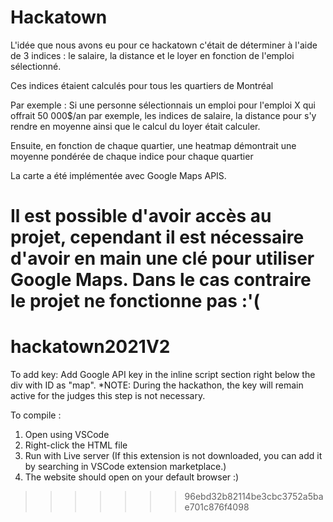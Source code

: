 # Hackatown

L'idée que nous avons eu pour ce hackatown c'était de déterminer à l'aide de 3 indices : le salaire, la distance et le loyer en fonction
de l'emploi sélectionné. 

Ces indices étaient calculés pour tous les quartiers de Montréal

Par exemple : Si une personne sélectionnais un emploi pour l'emploi X qui offrait 50 000$/an par exemple, les indices de salaire, la distance pour s'y rendre
en moyenne ainsi que le calcul du loyer était calculer.

Ensuite, en fonction de chaque quartier, une heatmap démontrait une moyenne pondérée de chaque indice pour chaque quartier

La carte a été implémentée avec Google Maps APIS. 

Il est possible d'avoir accès au projet, cependant il est nécessaire d'avoir en main une clé pour utiliser Google Maps. Dans le cas contraire le projet
ne fonctionne pas :'(
=======
# hackatown2021V2
To add key:
Add Google API key in the inline script section right below the div with ID as "map". *NOTE: During the hackathon, the key will remain active for the judges this step is not necessary. 

To compile : 
1. Open using VSCode
2. Right-click the HTML file
3. Run with Live server (If this extension is not downloaded, you can add it by searching in VSCode extension marketplace.)
4. The website should open on your default browser :)
>>>>>>> 96ebd32b82114be3cbc3752a5bae701c876f4098
